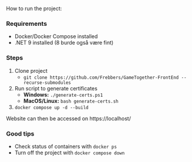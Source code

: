 How to run the project:

### Requirements
- Docker/Docker Compose installed
- .NET 9 installed (8 burde også være fint)

### Steps
1. Clone project
    - `git clone https://github.com/Frebbers/GameTogether-FrontEnd --recurse-submodules`
2. Run script to generate certificates
    - **Windows:** `./generate-certs.ps1`
    - **MacOS/Linux:** `bash generate-certs.sh`
3. `docker compose up -d --build`

Website can then be accessed on https://localhost/

### Good tips
- Check status of containers with `docker ps`
- Turn off the project with `docker compose down`
